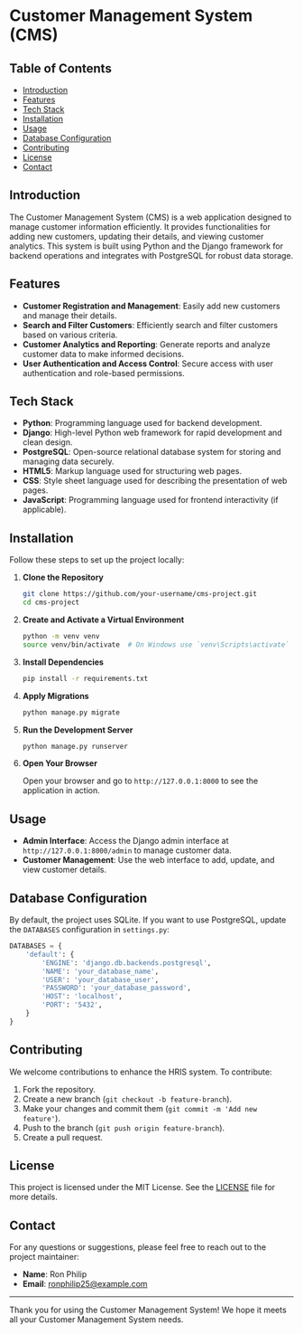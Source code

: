 # Customer Management System (CMS)

## Table of Contents
- [Introduction](#introduction)
- [Features](#features)
- [Tech Stack](#tech-stack)
- [Installation](#installation)
- [Usage](#usage)
- [Database Configuration](#database-configuration)
- [Contributing](#contributing)
- [License](#license)
- [Contact](#contact)

## Introduction
The Customer Management System (CMS) is a web application designed to manage customer information efficiently. It provides functionalities for adding new customers, updating their details, and viewing customer analytics. This system is built using Python and the Django framework for backend operations and integrates with PostgreSQL for robust data storage.

## Features
- **Customer Registration and Management**: Easily add new customers and manage their details.
- **Search and Filter Customers**: Efficiently search and filter customers based on various criteria.
- **Customer Analytics and Reporting**: Generate reports and analyze customer data to make informed decisions.
- **User Authentication and Access Control**: Secure access with user authentication and role-based permissions.

## Tech Stack
- **Python**: Programming language used for backend development.
- **Django**: High-level Python web framework for rapid development and clean design.
- **PostgreSQL**: Open-source relational database system for storing and managing data securely.
- **HTML5**: Markup language used for structuring web pages.
- **CSS**: Style sheet language used for describing the presentation of web pages.
- **JavaScript**: Programming language used for frontend interactivity (if applicable).

## Installation
Follow these steps to set up the project locally:

1. **Clone the Repository**

    ```bash
    git clone https://github.com/your-username/cms-project.git
    cd cms-project
    ```

2. **Create and Activate a Virtual Environment**

    ```bash
    python -m venv venv
    source venv/bin/activate  # On Windows use `venv\Scripts\activate`
    ```

3. **Install Dependencies**

    ```bash
    pip install -r requirements.txt
    ```

4. **Apply Migrations**

    ```bash
    python manage.py migrate
    ```

5. **Run the Development Server**

    ```bash
    python manage.py runserver
    ```

6. **Open Your Browser**

    Open your browser and go to `http://127.0.0.1:8000` to see the application in action.

## Usage
- **Admin Interface**: Access the Django admin interface at `http://127.0.0.1:8000/admin` to manage customer data.
- **Customer Management**: Use the web interface to add, update, and view customer details.

## Database Configuration
By default, the project uses SQLite. If you want to use PostgreSQL, update the `DATABASES` configuration in `settings.py`:

```python
DATABASES = {
    'default': {
        'ENGINE': 'django.db.backends.postgresql',
        'NAME': 'your_database_name',
        'USER': 'your_database_user',
        'PASSWORD': 'your_database_password',
        'HOST': 'localhost',
        'PORT': '5432',
    }
}
```

## Contributing
We welcome contributions to enhance the HRIS system. To contribute:

1. Fork the repository.
2. Create a new branch (`git checkout -b feature-branch`).
3. Make your changes and commit them (`git commit -m 'Add new feature'`).
4. Push to the branch (`git push origin feature-branch`).
5. Create a pull request.

## License
This project is licensed under the MIT License. See the [LICENSE](LICENSE) file for more details.

## Contact
For any questions or suggestions, please feel free to reach out to the project maintainer:

- **Name**: Ron Philip
- **Email**: ronphilip25@example.com

---

Thank you for using the Customer Management System! We hope it meets all your Customer Management System needs.
